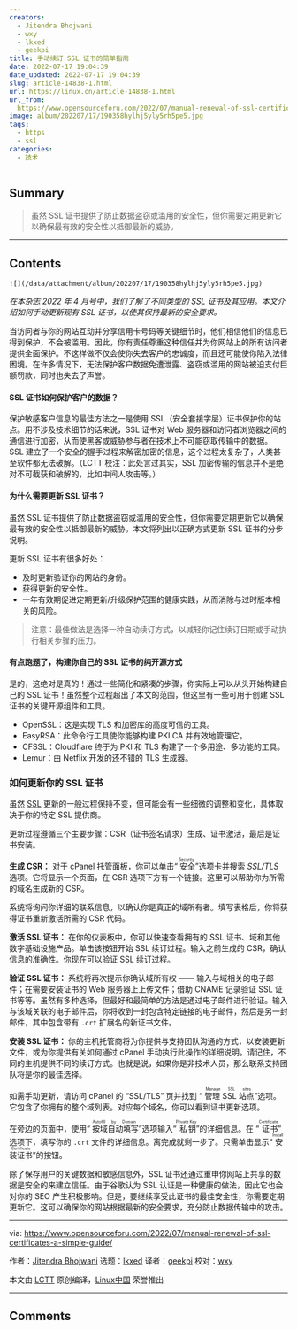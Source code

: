 ```yaml
---
creators:
  - Jitendra Bhojwani
  - wxy
  - lkxed
  - geekpi
title: 手动续订 SSL 证书的简单指南
date: 2022-07-17 19:04:39
date_updated: 2022-07-17 19:04:39
slug: article-14838-1.html
url: https://linux.cn/article-14838-1.html
url_from: 
  https://www.opensourceforu.com/2022/07/manual-renewal-of-ssl-certificates-a-simple-guide/
image: album/202207/17/190358hylhj5yly5rh5pe5.jpg
tags:
  - https
  - ssl
categories:
  - 技术
---
```


## Summary

> 虽然 SSL 证书提供了防止数据盗窃或滥用的安全性，但你需要定期更新它以确保最有效的安全性以抵御最新的威胁。

***

<!-- more -->

## Contents

`![](/data/attachment/album/202207/17/190358hylhj5yly5rh5pe5.jpg)`

*在本杂志 2022 年 4 月号中，我们了解了不同类型的 SSL 证书及其应用。本文介绍如何手动更新现有 SSL 证书，以使其保持最新的安全要求。*

当访问者与你的网站互动并分享信用卡号码等关键细节时，他们相信他们的信息已得到保护，不会被滥用。因此，你有责任尊重这种信任并为你网站上的所有访问者提供全面保护。不这样做不仅会使你失去客户的忠诚度，而且还可能使你陷入法律困境。在许多情况下，无法保护客户数据免遭泄露、盗窃或滥用的网站被迫支付巨额罚款，同时也失去了声誉。

#### SSL 证书如何保护客户的数据？

保护敏感客户信息的最佳方法之一是使用 SSL（安全套接字层）证书保护你的站点。用不涉及技术细节的话来说，SSL 证书对 Web 服务器和访问者浏览器之间的通信进行加密，从而使黑客或威胁参与者在技术上不可能窃取传输中的数据。 SSL 建立了一个安全的握手过程来解密加密的信息，这个过程太复杂了，人类甚至软件都无法破解。（LCTT 校注：此处言过其实，SSL 加密传输的信息并不是绝对不可截获和破解的，比如中间人攻击等。）

#### 为什么需要更新 SSL 证书？

虽然 SSL 证书提供了防止数据盗窃或滥用的安全性，但你需要定期更新它以确保最有效的安全性以抵御最新的威胁。本文将列出以正确方式更新 SSL 证书的分步说明。

更新 SSL 证书有很多好处：

* 及时更新验证你的网站的身份。
* 获得更新的安全性。
* 一年有效期促进定期更新/升级保护范围的健康实践，从而消除与过时版本相关的风险。

> 
> 注意：最佳做法是选择一种自动续订方式，以减轻你记住续订日期或手动执行相关步骤的压力。
> 
> 
> 

#### 有点跑题了，构建你自己的 SSL 证书的纯开源方式

是的，这绝对是真的！通过一些简化和紧凑的步骤，你实际上可以从头开始构建自己的 SSL 证书！虽然整个过程超出了本文的范围，但这里有一些可用于创建 SSL 证书的关键开源组件和工具。

* OpenSSL：这是实现 TLS 和加密库的高度可信的工具。
* EasyRSA：此命令行工具使你能够构建 PKI CA 并有效地管理它。
* CFSSL：Cloudflare 终于为 PKI 和 TLS 构建了一个多用途、多功能的工具。
* Lemur：由 Netflix 开发的还不错的 TLS 生成器。

### 如何更新你的 SSL 证书

虽然 [SSL](https://www.google.com/url?sa=t&rct=j&q=&esrc=s&source=web&cd=&cad=rja&uact=8&ved=2ahUKEwitou7xjv_3AhWLRmwGHVZ2BWwQFnoECB0QAQ&url=https%3A%2F%2Fgithub.com%2Fopenssl%2Fopenssl&usg=AOvVaw0niwMRCpb4nN_PtJFMQwWP) 更新的一般过程保持不变，但可能会有一些细微的调整和变化，具体取决于你的特定 SSL 提供商。

更新过程遵循三个主要步骤：CSR（证书签名请求）生成、证书激活，最后是证书安装。

**生成 CSR：** 对于 cPanel 托管面板，你可以单击“<ruby> 安全 <rt>  Security </rt></ruby>”选项卡并搜索 *SSL/TLS* 选项。它将显示一个页面，在 CSR 选项下方有一个链接。这里可以帮助你为所需的域名生成新的 CSR。

系统将询问你详细的联系信息，以确认你是真正的域所有者。填写表格后，你将获得证书重新激活所需的 CSR 代码。

**激活 SSL 证书：** 在你的仪表板中，你可以快速查看拥有的 SSL 证书、域和其他数字基础设施产品。单击该按钮开始 SSL 续订过程。输入之前生成的 CSR，确认信息的准确性。你现在可以验证 SSL 续订过程。

**验证 SSL 证书：** 系统将再次提示你确认域所有权 —— 输入与域相关的电子邮件；在需要安装证书的 Web 服务器上上传文件；借助 CNAME 记录验证 SSL 证书等等。虽然有多种选择，但最好和最简单的方法是通过电子邮件进行验证。输入与该域关联的电子邮件后，你将收到一封包含特定链接的电子邮件，然后是另一封邮件，其中包含带有 `.crt` 扩展名的新证书文件。

**安装 SSL 证书：** 你的主机托管商将为你提供与支持团队沟通的方式，以安装更新文件，或为你提供有关如何通过 cPanel 手动执行此操作的详细说明。请记住，不同的主机提供不同的续订方式。也就是说，如果你是非技术人员，那么联系支持团队将是你的最佳选择。

如需手动更新，请访问 cPanel 的 “SSL/TLS” 页并找到 “<ruby> 管理 SSL 站点 <rt>  Manage SSL sites </rt></ruby>”选项。它包含了你拥有的整个域列表。对应每个域名，你可以看到证书更新选项。

在旁边的页面中，使用“<ruby> 按域自动填写 <rt>  Autofill by Domain </rt></ruby>”选项输入“<ruby> 私钥 <rt>  Private Key </rt></ruby>”的详细信息。在 “<ruby> 证书 <rt>  Certificate </rt></ruby>” 选项下，填写你的 `.crt` 文件的详细信息。离完成就剩一步了。只需单击显示“<ruby> 安装证书 <rt>  Install Certificate </rt></ruby>”的按钮。

除了保存用户的关键数据和敏感信息外，SSL 证书还通过重申你网站上共享的数据是安全的来建立信任。由于谷歌认为 SSL 认证是一种健康的做法，因此它也会对你的 SEO 产生积极影响。但是，要继续享受此证书的最佳安全性，你需要定期更新它。这可以确保你的网站根据最新的安全要求，充分防止数据传输中的攻击。

---

via: <https://www.opensourceforu.com/2022/07/manual-renewal-of-ssl-certificates-a-simple-guide/>

作者：[Jitendra Bhojwani](https://www.opensourceforu.com/author/jitendra-bhojwani/) 选题：[lkxed](https://github.com/lkxed) 译者：[geekpi](https://github.com/geekpi) 校对：[wxy](https://github.com/wxy)

本文由 [LCTT](https://github.com/LCTT/TranslateProject) 原创编译，[Linux中国](https://linux.cn/) 荣誉推出

***

## Comments
